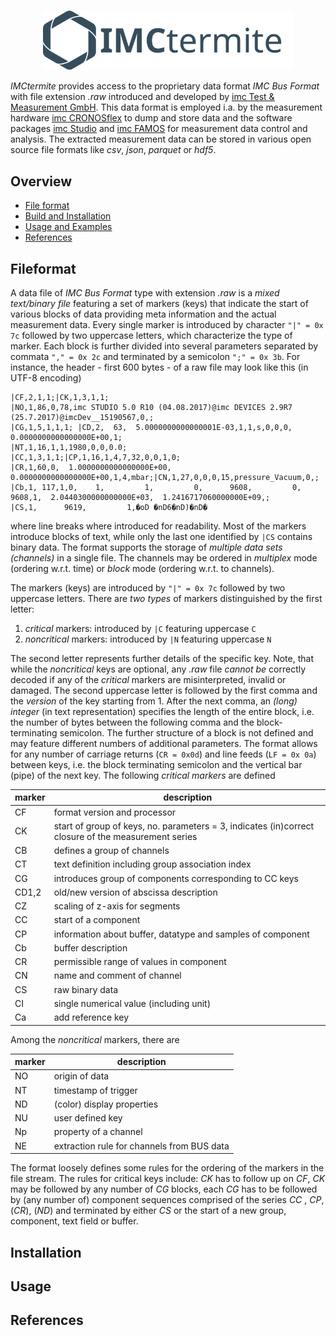 
<p align="center">
  <a href="https://record-evolution.de/reswarm">
    <img
      alt="imctermite.svg"
      src="assets/imctermite.svg"
      width="400"
    />
  </a>
</p>

_IMCtermite_ provides access to the proprietary data format
_IMC Bus Format_ with file extension _.raw_ introduced and developed by
[imc Test & Measurement GmbH](https://www.imc-tm.de/). This data format is
employed i.a. by the measurement hardware
[imc CRONOSflex](https://www.imc-tm.de/produkte/messtechnik-hardware/imc-cronosflex/ueberblick/)
to dump and store data and the software packages
[imc Studio](https://www.imc-tm.de/produkte/messtechnik-software/imc-studio/ueberblick/)
and [imc FAMOS](https://www.imc-tm.de/produkte/messtechnik-software/imc-famos/)
for measurement data control and analysis. The extracted measurement data can
be stored in various open source file formats like _csv_, _json_, _parquet_ or
_hdf5_.

## Overview

* [File format](#Fileformat)
* [Build and Installation](#Installation)
* [Usage and Examples](#Usage)
* [References](#References)

## Fileformat

A data file of _IMC Bus Format_ type with extension _.raw_ is a _mixed text/binary
file_ featuring a set of markers (keys) that indicate the start of various blocks
of data providing meta information and the actual measurement data. Every single
marker is introduced by character `"|" = 0x 7c` followed by two uppercase letters,
which characterize the type of marker. Each block is further divided into several
parameters separated by commata `"," = 0x 2c` and terminated by a semicolon
`";" = 0x 3b`. For instance, the header - first 600 bytes - of a raw file may
look like this (in UTF-8 encoding)

```
|CF,2,1,1;|CK,1,3,1,1;
|NO,1,86,0,78,imc STUDIO 5.0 R10 (04.08.2017)@imc DEVICES 2.9R7 (25.7.2017)@imcDev__15190567,0,;
|CG,1,5,1,1,1; |CD,2,  63,  5.0000000000000001E-03,1,1,s,0,0,0,  0.0000000000000000E+00,1;
|NT,1,16,1,1,1980,0,0,0.0;       |CC,1,3,1,1;|CP,1,16,1,4,7,32,0,0,1,0;
|CR,1,60,0,  1.0000000000000000E+00,  0.0000000000000000E+00,1,4,mbar;|CN,1,27,0,0,0,15,pressure_Vacuum,0,;
|Cb,1, 117,1,0,    1,         1,         0,      9608,         0,      9608,1,  2.0440300000000000E+03,  1.2416717060000000E+09,;
|CS,1,      9619,         1,�oD	�nD6�nD)�nD�
```

where line breaks where introduced for readability. Most of the markers introduce
blocks of text, while only the last one identified by `|CS` contains binary data.
The format supports the storage of _multiple data sets (channels)_ in a single
file. The channels may be ordered in _multiplex_ mode (ordering w.r.t. time) or
_block_ mode (ordering w.r.t. to channels).

The markers (keys) are introduced by `"|" = 0x 7c` followed by two uppercase
letters. There are _two types_ of markers distinguished by the first letter:

1. _critical_ markers: introduced by `|C` featuring uppercase `C`
1. _noncritical_ markers: introduced by `|N` featuring uppercase `N`  

The second letter represents further details of the specific key. Note, that
while the _noncritical_ keys are optional, any _.raw_ file _cannot be_ correctly
decoded if any of the _critical_ markers are misinterpreted, invalid or damaged.
The second uppercase letter is followed by the first comma and the _version_
of the key starting from 1. After the next comma, an _(long) integer_ (in text
representation) specifies the length of the entire block, i.e. the number of
bytes between the following comma and the block-terminating semicolon. The further
structure of a block is not defined and may feature different numbers of additional
parameters. The format allows for any number of carriage returns (`CR = 0x0d`)
and line feeds (`LF = 0x 0a`) between keys, i.e. the block terminating semicolon
and the vertical bar (pipe) of the next key. The following _critical markers_
are defined


| marker | description                                                                                         |
|--------|-----------------------------------------------------------------------------------------------------|
| CF     | format version and processor                                                                        |
| CK     | start of group of keys, no. parameters = 3, indicates (in)correct closure of the measurement series |
| CB     | defines a group of channels                                                                         |
| CT     | text definition including group association index                                                   |
| CG     | introduces group of components corresponding to CC keys                                             |
| CD1,2  | old/new version of abscissa description                                                             |
| CZ     | scaling of z-axis for segments                                                                      |
| CC     | start of a component                                                                                |
| CP     | information about buffer, datatype and samples of component                                         |
| Cb     | buffer description                                                                                  |
| CR     | permissible range of values in component                                                            |
| CN     | name and comment of channel                                                                         |
| CS     | raw binary data                                                                                     |
| CI     | single numerical value (including unit)                                                             |
| Ca     | add reference key                                                                                   |

Among the _noncritical_ markers, there are

| marker | description                                |
|--------|--------------------------------------------|
| NO     | origin of data                             |
| NT     | timestamp of trigger                       |
| ND     | (color) display properties                 |
| NU     | user defined key                           |
| Np     | property of a channel                      |
| NE     | extraction rule for channels from BUS data |

The format loosely defines some rules for the ordering of the markers in the
file stream. The rules for critical keys include: _CK_ has to follow up on _CF_,
_CK_ may be followed by any number of _CG_ blocks, each _CG_ has to be followed
by (any number of) component sequences comprised of the series _CC_ , _CP_,
(_CR_), (_ND_) and terminated by either _CS_ or the start of a new group,
component, text field or buffer.

## Installation

## Usage

## References
